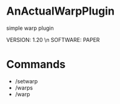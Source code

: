 # AnActualWarpPlugin
simple warp plugin

VERSION: 1.20 \n
SOFTWARE: PAPER

# Commands
- /setwarp 
- /warps
- /warp 
